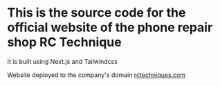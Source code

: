 # This is the source code for the official website of the phone repair shop RC Technique

It is built using Next.js and Tailwindcss

Website deployed to the company's domain [rctechniques.com](https://www.rctechniques.com)
